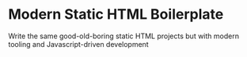 # Modern Static HTML Boilerplate
Write the same good-old-boring static HTML projects but with modern tooling and Javascript-driven development